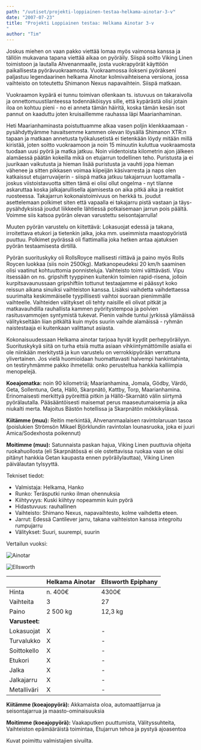 ```yaml
---
path: "/uutiset/projekti-loppiainen-testaa-helkama-ainotar-3-v"
date: "2007-07-23"
title: "Projekti Loppiainen testaa: Helkama Ainotar 3-v
"
author: "Tim"
---
```

Joskus miehen on vaan pakko viettää lomaa myös vaimonsa kanssa ja tällöin mukavana tapana viettää aikaa on pyöräily. Siispä soitto Viking Linen toimistoon ja  lautalla Ahvenanmaalle, josta vuokrapyörät käyttöön paikallisesta pyörävuokraamosta. Vuokraamossa ilokseni pyöräkseni paljastuu legendaarinen helkama Ainotar kolmivaihteisena versiona, jossa vaihteisto on toteutettu Shimanon Nexus napavaihtein. Siispä matkaan.

Vuokraamon kypärä ei tunnu toimivan ollenkaan ts. istuvuus on takaraivolla ja onnettomuustilanteessa todennäköisyys sille, että kypärästä olisi jotain iloa on kohtuu pieni - no ei anneta tämän häiritä, koska tämän kesän isot pannut on kaaduttu joten kruisaillemme rauhassa läpi Maarianhaminan.

Heti Maarianhaminasta poistuttuamme alkaa vasen poljin klenkkaamaan - pysähdyttyämme havaitsemme kammen olevan löysällä Shimanon XTR:n tapaan ja matkaan annetusta työkalusetistä ei tietenkään löydy mitään millä kiristää, joten soitto vuokraamoon ja noin 15 minuutin kuluttua vuokraamosta tuodaan uusi pyörä ja matka jatkuu. Noin viidentoista kilometrin ajon jälkeen alamäessä päätän kokeilla mikä on etujarrun todellinen teho. Puristusta ja ei juurikaan vaikutusta ja hieman lisää puristusta ja vauhti jopa hieman vähenee ja sitten pikkasen voimaa kiipeijän käsivarresta ja naps olen katkaissut etujarruvaijerin - siispä matka jatkuu takajarruun luottamalla - joskus viistoistavuotta sitten tämä ei olisi ollut ongelma - nyt tilanne askaruttaa koska jalkajarullisella ajamisesta on aika pitkä aika ja reaktiot ruosteessa. Takajarrun kokonaistoimivuus on herkkä ts. joudut asettelemaan polkimet siten että vapaalla ei takajarru pistä vastaan ja täys-pysähdyksissä joudut liikkeelle lähtiessä potkaisemaan jarrun pois päältä. Voimme siis katsoa pyörän olevan varustettu seisontajarrulla!

Muuten pyörän varustelu on kiitettävä: Lokasuojat edessä ja takana, irroitettava etukori ja tietenkin jalka, joka mm. useimmista maastopyöristä puuttuu. Polkimet pyörässä oli flattimallia joka hetken antaa ajatuksen pyörän testaamisesta dirtillä.

Pyörän suorituskyky oli RollsRoyce mallisesti riittävä ja paino myös Rolls Roycen luokkaa (siis noin 2500kg). Matkanopeudeksi 20 km/h saaminen olisi vaatinut kohtuuttomia ponnisteluja. Vaihteisto toimi välttävästi. Vipu itsessään on ns. gripshift tyyppinen kuitenkin toimien rapid-risena, jolloin kurpitsavaunussaan gripshiftiin tottunut testaajamme ei päässyt koko reissun aikana sinuiksi vaihteiston kanssa. Lisäksi vaihdetta vaihdettaessa suurimalta keskimmäiselle tyypillisesti vaihtoi suoraan pienimmälle vaihteelle. Vaihteiden välitykset oli tehty naisille eli olivat pitkät ja matkavauhdilla rauhallista kammen pyöritystempoa ja polvien rasitusvammojen syntymistä tukevat. Pienin vaihde tuntui jyrkissä ylämäissä välitykseltään liian pitkältä kuin myös suurin vaihde alamäissä - ryhmän naistestaaja ei kuitenkaan valittanut asiasta.

Kokonaisuudessaan Helkama ainotar tarjoaa hyvät kyydit perhepyöräilyyn. Suorituskykyä siitä on turha etsiä mutta asiaan vihkiintymättömille asialla ei ole niinkään merkitystä ja kun varustelu on verrokkipyörään verrattuna ylivertainen. Jos vielä huomioidaan huomattavasti halvempi hankintahinta, on testiryhmämme pakko ihmetellä: onko perusteltua hankkia kalliimpia menopelejä. 
 
**Koeajomatka:** noin 90 kilometriä; Maarianhamina, Jomala, Gödby, Värdö, Geta, Sollentuna, Geta, Hällö, Skarpnätö, Kattby, Torp, Maarianhamina. Erinomaisesti merkittyä pyöreittiä pitkin ja Hällö-Skarnätö välin siirtymä pyörälautalla. Pääsääntöisesti maisemat perus maaseutumaisemia ja aika niukalti merta. Majoitus Bästön hotellissa ja Skarpnätön mökkikylässä.

**Kiitämme (muu):** Reitin merkintää, Ahvenanmaalaisen ravintolaruuan tasoa (poislukien Strömsön Mikael Björklundin ravintolan lounasruoka, joka ei juuri Amica/Sodexhosta poikennut)

**Moitimme (muu):** Satunnaista paskan hajua, Viking Linen puuttuvia ohjeita ruokahuollosta (eli Skarpnätössä ei ole ostettavissa ruokaa vaan se olisi pitänyt hankkia Getan kaupasta ennen pyöräilylauttaa), Viking Linen päivälautan tylsyyttä.

Tekniset tiedot:

- Valmistaja: Helkama, Hanko 
- Runko: Teräsputki runko ilman ohennuksia 
- Kiihtyvyys: Kuski kiihtyy nopeammin kuin pyörä 
- Hidastuvuus: rauhallinen 
- Vaihteisto: Shimano Nexus, napavaihtesto, kolme vaihdetta eteen. 
- Jarrut: Edessä Cantilever jarru, takana vaihteiston kanssa integroitu rumpujarru 
- Välitykset: Suuri, suurempi, suurin

Vertailun vuoksi:

![Ainotar](/img/projekti-loppiainen-1.jpg)

![Ellsworth](/img/projekti-loppiainen-2.jpg)


|                | Helkama Ainotar | Ellsworth Epiphany | 
|----------------|-----------------|--------------------| 
| Hinta          | n. 400€ 	       | 4300€              |
| Vaihteita      | 3 	           | 27                 |
| Paino 	     | 2 500 kg 	   | 12,3 kg            |
| **Varusteet:** | 	 	           |                    |
| Lokasuojat 	 | X               | -                  |
| Turvalukko 	 | X               | -                  |
| Soittokello 	 | X               | -                  |
| Etukori 	     | X               | -                  |
| Jalka 	     | X               | -                  |
| Jalkajarru 	 | X               | -                  |
| Metalliväri 	 | X               | -                  |

**Kiitämme (koeajopyörä):** Akkamaista oloa, automaattijarrua ja seisontajarrua ja maasto-ominaisuuksia 

**Moitimme (koeajopyörä):** Vaakaputken puuttumista, Välityssuhteita, Vaihteiston epämääräistä toimintaa, Etujarrun tehoa ja pystyä ajoasentoa

Kuvat poimittu valmistajien sivuilta.